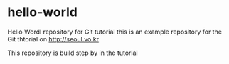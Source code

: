 # hello-world
Hello Wordl repository for Git tutorial
this is an example repository for the Git thtorial on http://seoul.vo.kr

This repository is build step by in the tutorial
